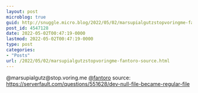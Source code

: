 ```yaml
---
layout: post
microblog: true
guid: http://snuggle.micro.blog/2022/05/02/marsupialgutzstopvoringme-fantoro-source.html
post_id: 4547128
date: 2022-05-02T00:47:19-0000
lastmod: 2022-05-02T00:47:19-0000
type: post
categories:
- "Posts"
url: /2022/05/02/marsupialgutzstopvoringme-fantoro-source.html
---
```

<p>@marsupialgutz@stop.voring.me <span class="h-card" translate="no"><a href="https://social.fantorovevo.com/@fantoro" class="u-url mention">@<span>fantoro</span></a></span> source: <a href="https://serverfault.com/questions/551628/dev-null-file-became-regular-file" target="_blank" rel="nofollow noopener noreferrer" translate="no"><span class="invisible">https://</span><span class="ellipsis">serverfault.com/questions/5516</span><span class="invisible">28/dev-null-file-became-regular-file</span></a></p>
